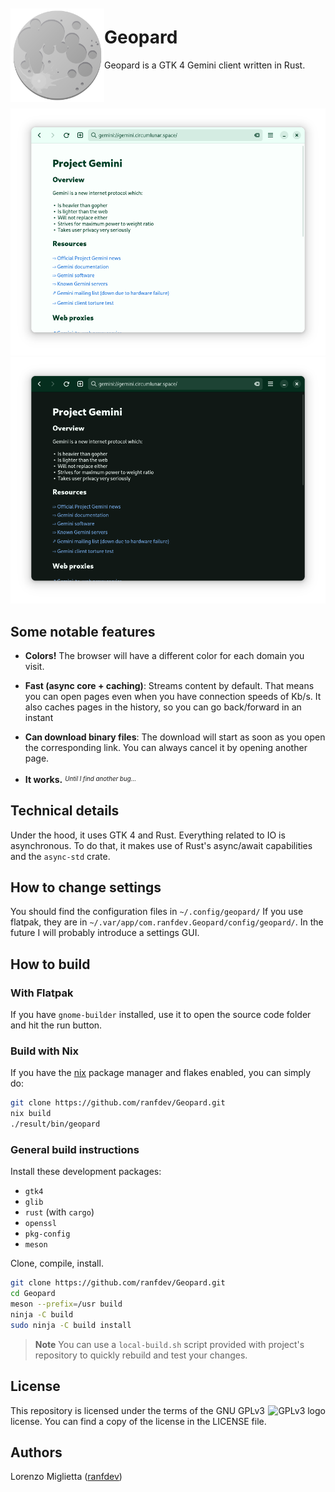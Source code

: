 <img src="data/icons/hicolor/scalable/apps/com.ranfdev.Geopard.svg" align="left" height="150px" vspace="10px">

Geopard
=======

Geopard is a GTK 4 Gemini client written in Rust.

<br>

![4-light](data/screenshots/4-light.png#gh-light-mode-only)
![4-dark](data/screenshots/4-dark.png#gh-dark-mode-only)

## Some notable features
- **Colors!**
  The browser will have a different color for each domain you visit.

- **Fast (async core + caching)**:
  Streams content by default. That means you can open pages even when you have
  connection speeds of Kb/s.
  It also caches pages in the history, so you can go back/forward in an instant

- **Can download binary files**:
  The download will start as soon as you open the corresponding link.
  You can always cancel it by opening another page.

- **It works.** <sup><sub>_Until I find another bug..._</sub></sup>

## Technical details
Under the hood, it uses GTK 4 and Rust. Everything related to IO is asynchronous.
To do that, it makes use of Rust's async/await capabilities and the `async-std` crate.

## How to change settings
You should find the configuration files in `~/.config/geopard/`
If you use flatpak, they are in `~/.var/app/com.ranfdev.Geopard/config/geopard/`.
In the future I will probably introduce a settings GUI.

## How to build

### With Flatpak
If you have `gnome-builder` installed, use it to open the source code folder and hit the run button.

### Build with Nix
If you have the [nix](https://nixos.org/) package manager and flakes enabled, you can simply do:

```sh
git clone https://github.com/ranfdev/Geopard.git
nix build
./result/bin/geopard
```

### General build instructions
Install these development packages:
- `gtk4`
- `glib`
- `rust` (with `cargo`)
- `openssl`
- `pkg-config`
- `meson`

Clone, compile, install.

```sh
git clone https://github.com/ranfdev/Geopard.git
cd Geopard
meson --prefix=/usr build
ninja -C build
sudo ninja -C build install
```

> **Note**
> You can use a `local-build.sh` script provided with project's repository to quickly rebuild and test your changes.

## License
<p>
<img src="https://www.gnu.org/graphics/gplv3-with-text-136x68.png" alt="GPLv3 logo" align="right">
This repository is licensed under the terms of the GNU GPLv3 license. You can find a copy of the license in the LICENSE file.
</p>

## Authors
Lorenzo Miglietta ([ranfdev](https://ranfdev.com))
